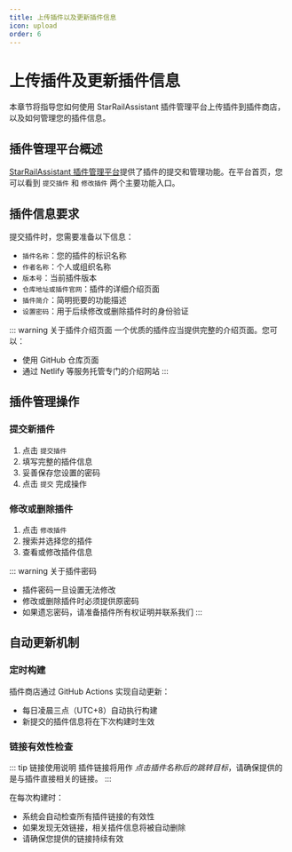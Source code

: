 ```yaml
---
title: 上传插件以及更新插件信息
icon: upload
order: 6
---
```


# 上传插件及更新插件信息

本章节将指导您如何使用 StarRailAssistant 插件管理平台上传插件到插件商店，以及如何管理您的插件信息。

## 插件管理平台概述

[StarRailAssistant 插件管理平台](https://sra-pm-platform.netlify.app/)提供了插件的提交和管理功能。在平台首页，您可以看到 `提交插件` 和 `修改插件` 两个主要功能入口。

## 插件信息要求

提交插件时，您需要准备以下信息：

- `插件名称`：您的插件的标识名称
- `作者名称`：个人或组织名称
- `版本号`：当前插件版本
- `仓库地址或插件官网`：插件的详细介绍页面
- `插件简介`：简明扼要的功能描述
- `设置密码`：用于后续修改或删除插件时的身份验证

::: warning 关于插件介绍页面
一个优质的插件应当提供完整的介绍页面。您可以：
- 使用 GitHub 仓库页面
- 通过 Netlify 等服务托管专门的介绍网站
:::

## 插件管理操作

### 提交新插件

1. 点击 `提交插件`
2. 填写完整的插件信息
3. 妥善保存您设置的密码
4. 点击 `提交` 完成操作

### 修改或删除插件

1. 点击 `修改插件`
2. 搜索并选择您的插件
3. 查看或修改插件信息

::: warning 关于插件密码
- 插件密码一旦设置无法修改
- 修改或删除插件时必须提供原密码
- 如果遗忘密码，请准备插件所有权证明并联系我们
:::

## 自动更新机制

### 定时构建

插件商店通过 GitHub Actions 实现自动更新：
- 每日凌晨三点（UTC+8）自动执行构建
- 新提交的插件信息将在下次构建时生效

### 链接有效性检查

::: tip 链接使用说明
插件链接将用作 *点击插件名称后的跳转目标*，请确保提供的是与插件直接相关的链接。
:::

在每次构建时：
- 系统会自动检查所有插件链接的有效性
- 如果发现无效链接，相关插件信息将被自动删除
- 请确保您提供的链接持续有效